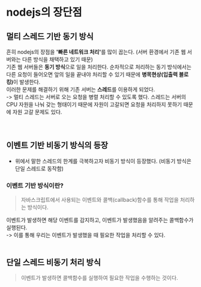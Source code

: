 # nodejs의 장단점

## 멀티 스레드 기반 동기 방식

흔히 nodejs의 장점을 <b>'빠른 네트워크 처리'</b>를 많이 꼽는다. (서버 환경에서 기존 웹 서버와는 다른 방식을 채택하고 있기 때문) <br />
기존 웹 서버들은 <b>동기 방식</b>으로 일을 처리한다.
순차적으로 처리하는 동기 방식에서는 다른 요청이 들어오면 앞의 일을 끝내야 처리할 수 있기 때문에 <b>병목현상(입출력 블로킹)</b>이 발생한다. <br />
이러한 문제를 해결하기 위해 기존 서버는 <b>스레드</b>를 이용하게 되었다.<br />
-> 멀티 스레드는 서버로 오는 요청을 병렬 처리할 수 있도록 했다.
스레드는 서버의 CPU 자원을 나눠 갖는 형태이기 때문에 자원이 고갈되면 요청을 처리하지 못하기 때문에 자원 고갈 문제도 있다.
<br />
<br />
<Br />

## 이벤트 기반 비동기 방식의 등장

- 위에서 말한 스레드의 한계를 극복하고자 비동기 방식이 등장했다. (비동기 방식은 단일 스레드로 동작함) <br />

### 이벤트 기반 방식이란?

> 자바스크립트에서 사용되는 이벤트와 콜백(callback)함수를 통해 작업을 처리하는 방식이다. <br />

이벤트가 발생하면 해당 이벤트를 감지하고, 이벤트가 발생했음을 알려주는 콜백함수가 실행된다. <br />
-> 이를 통해 우리는 이벤트가 발생했을 때 필요한 작업을 처리할 수 있다.
<Br />
<Br />

## 단일 스레드 비동기 처리 방식

> 이벤트가 발생하면 콜백함수를 실행하여 필요한 작업을 수행하는 것이다.
